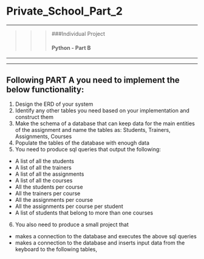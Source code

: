 # Private_School_Part_2
---
>>> ###Individual Project <br>
>>> #### Python - Part B
---
---
## Following PART A you need to implement the below functionality:
1. Design the ERD of your system
2. Identify any other tables you need based on your implementation and 
construct them
3. Make the schema of a database that can keep data for the main entities of 
the assignment and name the tables as: Students, Trainers, Assignments, 
Courses 
4. Populate the tables of the database with enough data 
5. You need to produce sql queries that output the following:
  + A list of all the students
  + A list of all the trainers
  + A list of all the assignments
  + A list of all the courses
  + All the students per course
  + All the trainers per course 
  + All the assignments per course
  + All the assignments per course per student
  + A list of students that belong to more than one courses
 6. You also need to produce a small project that 
  + makes a connection to the database and executes the above sql 
    queries
  + makes a connection to the database and inserts input data from the 
    keyboard to the following tables,

